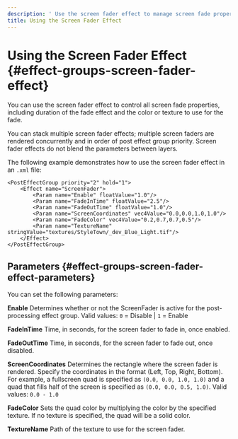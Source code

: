 ```yaml
---
description: ' Use the screen fader effect to manage screen fade properties in Amazon Lumberyard. '
title: Using the Screen Fader Effect
---
```

# Using the Screen Fader Effect {#effect-groups-screen-fader-effect}

You can use the screen fader effect to control all screen fade properties, including duration of the fade effect and the color or texture to use for the fade\.

You can stack multiple screen fader effects; multiple screen faders are rendered concurrently and in order of post effect group priority\. Screen fader effects do not blend the parameters between layers\.

The following example demonstrates how to use the screen fader effect in an `.xml` file:

```
<PostEffectGroup priority="2" hold="1">
    <Effect name="ScreenFader">
        <Param name="Enable" floatValue="1.0"/>
        <Param name="FadeInTime" floatValue="2.5"/>
        <Param name="FadeOutTime" floatValue="1.0"/>
        <Param name="ScreenCoordinates" vec4Value="0.0,0.0,1.0,1.0"/>
        <Param name="FadeColor" vec4Value="0.2,0.7,0.7,0.5"/>
        <Param name="TextureName" stringValue="textures/StyleTown/_dev_Blue_Light.tif"/>
    </Effect>
</PostEffectGroup>
```

## Parameters {#effect-groups-screen-fader-effect-parameters}

You can set the following parameters:

**Enable**
Determines whether or not the ScreenFader is active for the post\-processing effect group\.
Valid values: `0` = Disable \| `1` = Enable

**FadeInTime**
Time, in seconds, for the screen fader to fade in, once enabled\.

**FadeOutTime**
Time, in seconds, for the screen fader to fade out, once disabled\.

**ScreenCoordinates**
Determines the rectangle where the screen fader is rendered\. Specify the coordinates in the format \(Left, Top, Right, Bottom\)\. For example, a fullscreen quad is specified as `(0.0, 0.0, 1.0, 1.0)` and a quad that fills half of the screen is specified as `(0.0, 0.0, 0.5, 1.0)`\.
Valid values: `0.0 - 1.0`

**FadeColor**
Sets the quad color by multiplying the color by the specified texture\. If no texture is specified, the quad will be a solid color\.

**TextureName**
Path of the texture to use for the screen fader\.